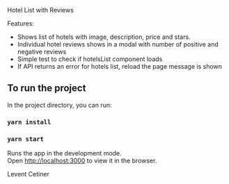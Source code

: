 Hotel List with Reviews

Features:
* Shows list of hotels with image, description, price and stars.
* Individual hotel reviews shows in a modal with number of positive and negative reviews
* Simple test to check if hotelsList component loads
* If API returns an error for hotels list, reload the page message is shown

## To run the project

In the project directory, you can run:

### `yarn install`
### `yarn start`

Runs the app in the development mode.<br>
Open [http://localhost:3000](http://localhost:3000) to view it in the browser.

Levent Cetiner
 
